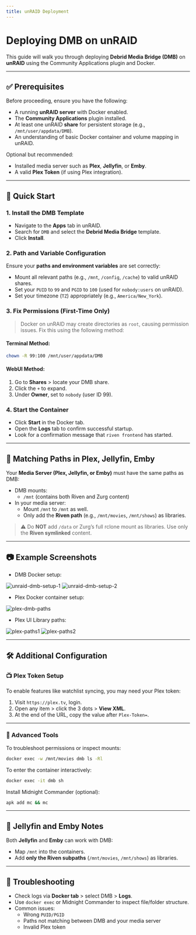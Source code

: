```yaml
---
title: unRAID Deployment
---
```


# Deploying DMB on unRAID

This guide will walk you through deploying **Debrid Media Bridge (DMB)** on **unRAID** using the Community Applications plugin and Docker.

---

## ✅ Prerequisites
Before proceeding, ensure you have the following:

- A running **unRAID server** with Docker enabled.
- The **Community Applications** plugin installed.
- At least one unRAID **share** for persistent storage (e.g., `/mnt/user/appdata/DMB`).
- An understanding of basic Docker container and volume mapping in unRAID.

Optional but recommended:

- Installed media server such as **Plex**, **Jellyfin**, or **Emby**.
- A valid **Plex Token** (if using Plex integration).

---

## 🚀 Quick Start

### 1. **Install the DMB Template**
- Navigate to the **Apps** tab in unRAID.
- Search for `DMB` and select the **Debrid Media Bridge** template.
- Click **Install**.

### 2. **Path and Variable Configuration**

Ensure your **paths and environment variables** are set correctly:
- Mount all relevant paths (e.g., `/mnt`, `/config`, `/cache`) to valid unRAID shares.
- Set your `PUID` to `99` and `PGID` to `100` (used for `nobody:users` on unRAID).
- Set your timezone (`TZ`) appropriately (e.g., `America/New_York`).

### 3. **Fix Permissions (First-Time Only)**

> Docker on unRAID may create directories as `root`, causing permission issues. Fix this using the following method:

#### Terminal Method:
```bash
chown -R 99:100 /mnt/user/appdata/DMB
```

#### WebUI Method:
1. Go to **Shares** > locate your DMB share.
2. Click the `+` to expand.
3. Under **Owner**, set to `nobody` (user ID 99).

### 4. **Start the Container**
- Click **Start** in the Docker tab.
- Open the **Logs** tab to confirm successful startup.
- Look for a confirmation message that `riven frontend` has started.

---

## 🔁 Matching Paths in Plex, Jellyfin, Emby

Your **Media Server (Plex, Jellyfin, or Emby)** must have the same paths as DMB:

- DMB mounts:
  - `/mnt` (contains both Riven and Zurg content)
- In your media server:
  - Mount `/mnt` to `/mnt` as well.
  - Only add the **Riven path** (e.g., `/mnt/movies`, `/mnt/shows`) as libraries.

> ⚠️ Do **NOT** add `/data` or Zurg’s full rclone mount as libraries. Use only the **Riven symlinked** content.

---

## 📷 Example Screenshots

- DMB Docker setup:

![unraid-dmb-setup-1](https://github.com/user-attachments/assets/c11f95fa-710f-4b1d-af07-be0a81dbface)
![unraid-dmb-setup-2](https://github.com/user-attachments/assets/cb0a02b9-c986-4de8-9751-f615d48c2716)


- Plex Docker container setup:

![plex-dmb-paths](https://github.com/user-attachments/assets/0f3a9286-f81d-4d24-ab9a-5cf9a5bcee25)


- Plex UI Library paths:

![plex-paths1](https://github.com/user-attachments/assets/d5a450fe-33e5-465f-bce8-aca1587723d3)
![plex-paths2](https://github.com/user-attachments/assets/0af17df8-a0e0-4514-8cb2-090a1e628138)

---

## 🛠️ Additional Configuration

### 📺 Plex Token Setup
To enable features like watchlist syncing, you may need your Plex token:

1. Visit `https://plex.tv`, login.
2. Open any item > click the 3 dots > **View XML**.
3. At the end of the URL, copy the value after `Plex-Token=`.

---

### 🧠 Advanced Tools

To troubleshoot permissions or inspect mounts:
```bash
docker exec -w /mnt/movies dmb ls -Rl
```
To enter the container interactively:
```bash
docker exec -it dmb sh
```
Install Midnight Commander (optional):
```bash
apk add mc && mc
```

---

## 🧪 Jellyfin and Emby Notes

Both **Jellyfin** and **Emby** can work with DMB:

- Map `/mnt` into the containers.
- Add **only the Riven subpaths** (`/mnt/movies`, `/mnt/shows`) as libraries.

---

## 🧰 Troubleshooting
- Check logs via **Docker tab** > select DMB > **Logs**.
- Use `docker exec` or Midnight Commander to inspect file/folder structure.
- Common issues:
  - Wrong `PUID/PGID`
  - Paths not matching between DMB and your media server
  - Invalid Plex token